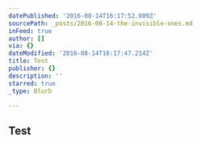 ```yaml
---
datePublished: '2016-08-14T16:17:52.009Z'
sourcePath: _posts/2016-08-14-the-invisible-ones.md
inFeed: true
author: []
via: {}
dateModified: '2016-08-14T16:17:47.214Z'
title: Test
publisher: {}
description: ''
starred: true
_type: Blurb

---
```

## Test